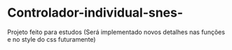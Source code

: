 # Controlador-individual-snes-
Projeto feito para estudos (Será implementado novos detalhes nas funções e no style do css futuramente)
